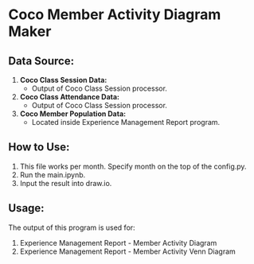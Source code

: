 # Coco Member Activity Diagram Maker

## Data Source:

1. **Coco Class Session Data:**
    - Output of Coco Class Session processor.
2. **Coco Class Attendance Data:**
    - Output of Coco Class Session processor.
3. **Coco Member Population Data:**
    - Located inside Experience Management Report program.

## How to Use:

1. This file works per month. Specify month on the top of the config.py.
2. Run the main.ipynb.
3. Input the result into draw.io.

## Usage:

The output of this program is used for:

1. Experience Management Report - Member Activity Diagram
1. Experience Management Report - Member Activity Venn Diagram

